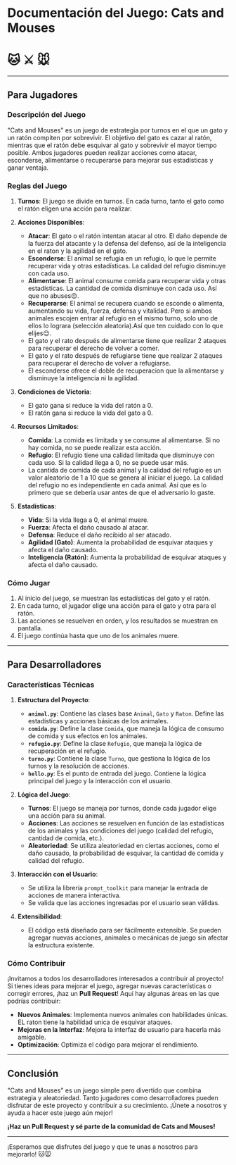 # Documentación del Juego: **Cats and Mouses**
# 🐱 ⚔️ 🐭
---

## **Para Jugadores**

### **Descripción del Juego**
"Cats and Mouses" es un juego de estrategia por turnos en el que un gato y un ratón compiten por sobrevivir. El objetivo del gato es cazar al ratón, mientras que el ratón debe esquivar al gato y sobrevivir el mayor tiempo posible. Ambos jugadores pueden realizar acciones como atacar, esconderse, alimentarse o recuperarse para mejorar sus estadísticas y ganar ventaja.

### **Reglas del Juego**
1. **Turnos**: El juego se divide en turnos. En cada turno, tanto el gato como el ratón eligen una acción para realizar.
2. **Acciones Disponibles**:
   - **Atacar**: El gato o el ratón intentan atacar al otro. El daño depende de la fuerza del atacante y la defensa del defenso, así de la inteligencia en el raton y la agilidad en el gato.
   - **Esconderse**: El animal se refugia en un refugio, lo que le permite recuperar vida y otras estadísticas. La calidad del refugio disminuye con cada uso.
   - **Alimentarse**: El animal consume comida para recuperar vida y otras estadísticas. La cantidad de comida disminuye con cada uso. Así que no abuses😌.
   - **Recuperarse**: El animal se recupera cuando se esconde o alimenta, aumentando su vida, fuerza, defensa y vitalidad. Pero si ambos animales escojen entrar al refugio en el mismo turno, solo uno de ellos lo lograra (selección aleatoria).Así que ten cuidado con lo que elijes😌.
   - El gato y el rato después de alimentarse tiene que realizar 2 ataques para recuperar el derecho de volver a comer.
   - El gato y el rato después de refugiarse tiene que realizar 2 ataques para recuperar el derecho de volver a refugiarse.
   - El esconderse ofrece el doble de recuperacion que la alimentarse y disminuye la inteligencia ni la agilidad.

3. **Condiciones de Victoria**:
   - El gato gana si reduce la vida del ratón a 0.
   - El ratón gana si reduce la vida del gato a 0.
4. **Recursos Limitados**:
   - **Comida**: La comida es limitada y se consume al alimentarse. Si no hay comida, no se puede realizar esta acción.
   - **Refugio**: El refugio tiene una calidad limitada que disminuye con cada uso. Si la calidad llega a 0, no se puede usar más.
   - La cantida de comida de cada animal y la calidad del refugio es un valor aleatorio de 1 a 10 que se genera al iniciar el juego. La calidad del refugio no es independiente en cada animal. Así que es lo primero que se debería usar antes de que el adversario lo gaste.
5. **Estadísticas**:
   - **Vida**: Si la vida llega a 0, el animal muere.
   - **Fuerza**: Afecta el daño causado al atacar.
   - **Defensa**: Reduce el daño recibido al ser atacado.
   - **Agilidad (Gato)**: Aumenta la probabilidad de esquivar ataques y afecta el daño causado.
   - **Inteligencia (Ratón)**: Aumenta la probabilidad de esquivar ataques y afecta el daño causado.

### **Cómo Jugar**
1. Al inicio del juego, se muestran las estadísticas del gato y el ratón.
2. En cada turno, el jugador elige una acción para el gato y otra para el ratón.
3. Las acciones se resuelven en orden, y los resultados se muestran en pantalla.
4. El juego continúa hasta que uno de los animales muere.

---

## **Para Desarrolladores**

### **Características Técnicas**
1. **Estructura del Proyecto**:
   - **`animal.py`**: Contiene las clases base `Animal`, `Gato` y `Raton`. Define las estadísticas y acciones básicas de los animales.
   - **`comida.py`**: Define la clase `Comida`, que maneja la lógica de consumo de comida y sus efectos en los animales.
   - **`refugio.py`**: Define la clase `Refugio`, que maneja la lógica de recuperación en el refugio.
   - **`turno.py`**: Contiene la clase `Turno`, que gestiona la lógica de los turnos y la resolución de acciones.
   - **`hello.py`**: Es el punto de entrada del juego. Contiene la lógica principal del juego y la interacción con el usuario.

2. **Lógica del Juego**:
   - **Turnos**: El juego se maneja por turnos, donde cada jugador elige una acción para su animal.
   - **Acciones**: Las acciones se resuelven en función de las estadísticas de los animales y las condiciones del juego (calidad del refugio, cantidad de comida, etc.).
   - **Aleatoriedad**: Se utiliza aleatoriedad en ciertas acciones, como el daño causado, la probabilidad de esquivar, la cantidad de comida y calidad del refugio.

3. **Interacción con el Usuario**:
   - Se utiliza la librería `prompt_toolkit` para manejar la entrada de acciones de manera interactiva.
   - Se valida que las acciones ingresadas por el usuario sean válidas.

4. **Extensibilidad**:
   - El código está diseñado para ser fácilmente extensible. Se pueden agregar nuevas acciones, animales o mecánicas de juego sin afectar la estructura existente.

### **Cómo Contribuir**
¡Invitamos a todos los desarrolladores interesados a contribuir al proyecto! Si tienes ideas para mejorar el juego, agregar nuevas características o corregir errores, ¡haz un **Pull Request**! Aquí hay algunas áreas en las que podrías contribuir:
- **Nuevos Animales**: Implementa nuevos animales con habilidades únicas. EL raton tiene la habilidad unica de esquivar ataques.
- **Mejoras en la Interfaz**: Mejora la interfaz de usuario para hacerla más amigable.
- **Optimización**: Optimiza el código para mejorar el rendimiento.

---

## **Conclusión**
"Cats and Mouses" es un juego simple pero divertido que combina estrategia y aleatoriedad. Tanto jugadores como desarrolladores pueden disfrutar de este proyecto y contribuir a su crecimiento. ¡Únete a nosotros y ayuda a hacer este juego aún mejor!

**¡Haz un Pull Request y sé parte de la comunidad de Cats and Mouses!**

--- 

¡Esperamos que disfrutes del juego y que te unas a nosotros para mejorarlo! 🐱🐭